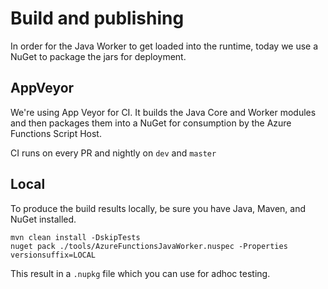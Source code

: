 # Build and publishing

In order for the Java Worker to get loaded into the runtime, today we use a NuGet to package the jars for deployment.

## AppVeyor

We're using App Veyor for CI. It builds the Java Core and Worker modules and then packages them into a NuGet for consumption by the Azure Functions Script Host.

CI runs on every PR and nightly on `dev` and `master`

## Local

To produce the build results locally, be sure you have Java, Maven, and NuGet installed.

```
mvn clean install -DskipTests
nuget pack ./tools/AzureFunctionsJavaWorker.nuspec -Properties versionsuffix=LOCAL
```

This result in a `.nupkg` file which you can use for adhoc testing.